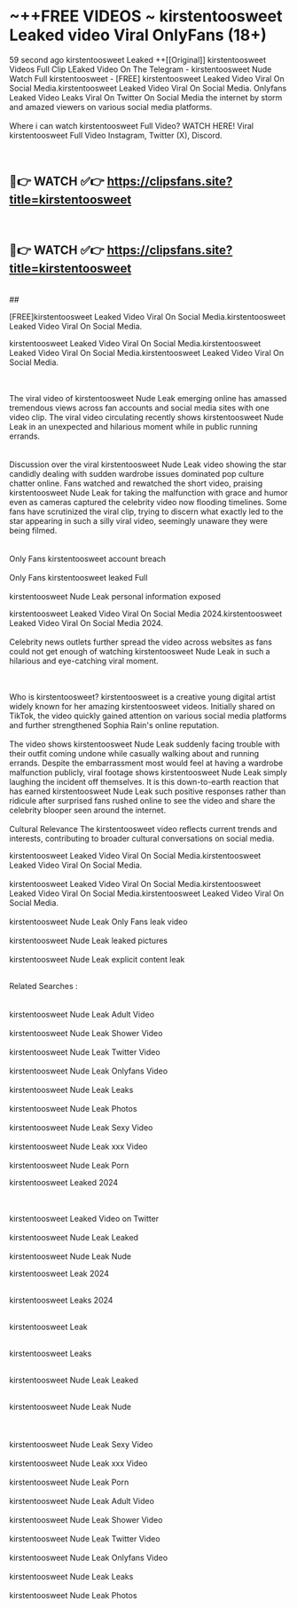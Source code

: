 # ~++FREE VIDEOS ~ kirstentoosweet Leaked video Viral OnlyFans (18+)<br>


59 second ago kirstentoosweet Leaked ++[[Original]] kirstentoosweet Videos Full Clip LEaked Video On The Telegram  - kirstentoosweet Nude  Watch Full kirstentoosweet - [FREE] kirstentoosweet Leaked Video Viral On Social Media.kirstentoosweet Leaked Video Viral On Social Media.   Onlyfans Leaked Video Leaks Viral On Twitter On Social Media the internet by storm and amazed viewers on various social media platforms. <br><br>
Where i can watch kirstentoosweet Full Video? WATCH HERE! Viral kirstentoosweet Full Video Instagram, Twitter (X), Discord. <br>


 <br>

##  🔴👉 WATCH ✅👉  <a href="https://clipsfans.site?title=kirstentoosweet&ref=git">https://clipsfans.site?title=kirstentoosweet</a> <br>
  <br>

##  🔴👉 WATCH ✅👉  <a href="https://clipsfans.site?title=kirstentoosweet&ref=git">https://clipsfans.site?title=kirstentoosweet</a> <br>
  <br>
  ##



[FREE]kirstentoosweet Leaked Video Viral On Social Media.kirstentoosweet Leaked Video Viral On Social Media. <br>

kirstentoosweet Leaked Video Viral On Social Media.kirstentoosweet Leaked Video Viral On Social Media.kirstentoosweet Leaked Video Viral On Social Media. <br>


  <br>

  <br>
The viral video of kirstentoosweet Nude Leak emerging online has amassed tremendous views across fan accounts and social media sites with one video clip. The viral video circulating recently shows kirstentoosweet Nude Leak in an unexpected and hilarious moment while in public running errands.<br>
<br>


<br>
Discussion over the viral kirstentoosweet Nude Leak video showing the star candidly dealing with sudden wardrobe issues dominated pop culture chatter online. Fans watched and rewatched the short video, praising kirstentoosweet Nude Leak for taking the malfunction with grace and humor even as cameras captured the celebrity video now flooding timelines. Some fans have scrutinized the viral clip, trying to discern what exactly led to the star appearing in such a silly viral video, seemingly unaware they were being filmed.<br>
<br>
<br> 
Only Fans kirstentoosweet account breach<br>
<br>
Only Fans kirstentoosweet leaked Full <br>
<br>
kirstentoosweet Nude Leak personal information exposed<br>

kirstentoosweet Leaked Video Viral On Social Media 2024.kirstentoosweet Leaked Video Viral On Social Media 2024. <br>
<br>
Celebrity news outlets further spread the video across websites as fans could not get enough of watching kirstentoosweet Nude Leak in such a hilarious and eye-catching viral moment.<br>
<br>

<br>
Who is kirstentoosweet? kirstentoosweet is a creative young digital artist widely known for her amazing kirstentoosweet videos. Initially shared on TikTok, the video quickly gained attention on various social media platforms and further strengthened Sophia Rain's online reputation.<br>
<br>
The video shows kirstentoosweet Nude Leak suddenly facing trouble with their outfit coming undone while casually walking about and running errands. Despite the embarrassment most would feel at having a wardrobe malfunction publicly, viral footage shows kirstentoosweet Nude Leak simply laughing the incident off themselves. It is this down-to-earth reaction that has earned kirstentoosweet Nude Leak such positive responses rather than ridicule after surprised fans rushed online to see the video and share the celebrity blooper seen around the internet.<br>
<br>
Cultural Relevance The kirstentoosweet video reflects current trends and interests, contributing to broader cultural conversations on social media.<br>

kirstentoosweet Leaked Video Viral On Social Media.kirstentoosweet Leaked Video Viral On Social Media.<br>
<br>
kirstentoosweet Leaked Video Viral On Social Media.kirstentoosweet Leaked Video Viral On Social Media.kirstentoosweet Leaked Video Viral On Social Media.<br>
<br>
kirstentoosweet Nude Leak Only Fans leak video<br>
<br>
kirstentoosweet Nude Leak leaked pictures<br>
<br>
kirstentoosweet Nude Leak explicit content leak<br>


<br>
Related Searches :<br>
<br>

<br>
kirstentoosweet Nude Leak Adult Video<br>
<br>
kirstentoosweet Nude Leak Shower Video<br>
<br>
kirstentoosweet Nude Leak Twitter Video<br>
<br>
kirstentoosweet Nude Leak Onlyfans Video<br>
<br>
kirstentoosweet Nude Leak Leaks<br>
<br>
kirstentoosweet Nude Leak Photos<br>

<br>
kirstentoosweet Nude Leak Sexy Video<br>
<br>
kirstentoosweet Nude Leak xxx Video<br>
<br>
kirstentoosweet Nude Leak Porn<br>

kirstentoosweet  Leaked 2024 <br> <br>
<br>

kirstentoosweet Leaked Video on Twitter <br>
<br>
kirstentoosweet Nude Leak Leaked<br>
<br>
kirstentoosweet Nude Leak Nude<br>


kirstentoosweet  Leak 2024 <br> <br>



kirstentoosweet  Leaks 2024 <br> <br>



 
kirstentoosweet  Leak<br> <br>



kirstentoosweet  Leaks<br> <br>


kirstentoosweet Nude Leak Leaked<br> <br>

kirstentoosweet Nude Leak Nude<br> <br>
<br> <br>
kirstentoosweet Nude Leak Sexy Video
<br> <br>
kirstentoosweet Nude Leak xxx Video
<br> <br>
kirstentoosweet Nude Leak Porn
<br> <br>
kirstentoosweet Nude Leak Adult Video
<br> <br>
kirstentoosweet Nude Leak Shower Video
<br> <br>
kirstentoosweet Nude Leak Twitter Video
<br> <br>
kirstentoosweet Nude Leak Onlyfans Video
<br> <br>
kirstentoosweet Nude Leak Leaks
<br> <br>
kirstentoosweet Nude Leak Photos






</p>




 



</p>










